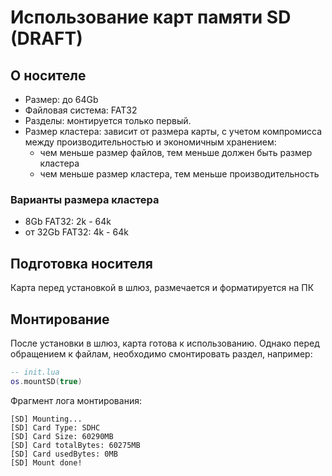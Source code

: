 # Использование карт памяти SD (DRAFT)
## О носителе
- Размер: до 64Gb
- Файловая система: FAT32
- Разделы: монтируется только первый.
- Размер кластера: зависит от размера карты, с учетом компромисса между производительностью и экономичным хранением: 
  - чем меньше размер файлов, тем меньше должен быть размер кластера
  - чем меньше размер кластера, тем меньше производительность
### Варианты размера кластера
- 8Gb FAT32: 2k - 64k
- от 32Gb FAT32: 4k - 64k
## Подготовка носителя
Карта перед установкой в шлюз, размечается и форматируется на ПК
## Монтирование
После установки в шлюз, карта готова к использованию. Однако перед обращением к файлам, необходимо смонтировать раздел, например:
```lua
-- init.lua 
os.mountSD(true)
```
Фрагмент лога монтирования:
```log
[SD] Mounting...
[SD] Card Type: SDHC
[SD] Card Size: 60290MB
[SD] Card totalBytes: 60275MB
[SD] Card usedBytes: 0MB
[SD] Mount done!
```
